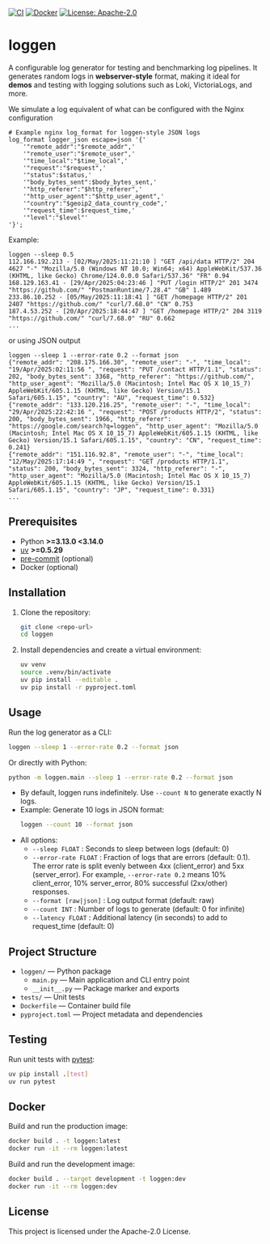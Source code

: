 [![CI](https://github.com/smana/loggen/actions/workflows/ci.yml/badge.svg)](https://github.com/smana/loggen/actions/workflows/ci.yml)
[![Docker](https://img.shields.io/badge/Docker%20Image-ghcr.io%2Fsmana%2Floggen-blue)](https://ghcr.io/smana/loggen)
[![License: Apache-2.0](https://img.shields.io/badge/License-Apache%202.0-blue.svg)](./LICENSE)

# loggen

A configurable log generator for testing and benchmarking log pipelines. It generates random  logs in **webserver-style** format, making it ideal for **demos** and testing with logging solutions such as Loki, VictoriaLogs, and more.

We simulate a log equivalent of what can be configured with the Nginx configuration

```nginx
# Example nginx log_format for loggen-style JSON logs
log_format logger_json escape=json '{'
    '"remote_addr":"$remote_addr",'
    '"remote_user":"$remote_user",'
    '"time_local":"$time_local",'
    '"request":"$request",'
    '"status":$status,'
    '"body_bytes_sent":$body_bytes_sent,'
    '"http_referer":"$http_referer",'
    '"http_user_agent":"$http_user_agent",'
    '"country":"$geoip2_data_country_code",'
    '"request_time":$request_time,'
    '"level":"$level"'
'}';
```

Example:

```console
loggen --sleep 0.5
112.166.192.213 - [02/May/2025:11:21:10 ] "GET /api/data HTTP/2" 204 4627 "-" "Mozilla/5.0 (Windows NT 10.0; Win64; x64) AppleWebKit/537.36 (KHTML, like Gecko) Chrome/124.0.0.0 Safari/537.36" "FR" 0.94
168.129.163.41 - [29/Apr/2025:04:23:46 ] "PUT /login HTTP/2" 201 3474 "https://github.com/" "PostmanRuntime/7.28.4" "GB" 1.489
233.86.10.252 - [05/May/2025:11:18:41 ] "GET /homepage HTTP/2" 201 2407 "https://github.com/" "curl/7.68.0" "CN" 0.753
187.4.53.252 - [20/Apr/2025:18:44:47 ] "GET /homepage HTTP/2" 204 3119 "https://github.com/" "curl/7.68.0" "RU" 0.662
...
```

or using JSON output

```console
loggen --sleep 1 --error-rate 0.2 --format json
{"remote_addr": "208.175.166.30", "remote_user": "-", "time_local": "19/Apr/2025:02:11:56 ", "request": "PUT /contact HTTP/1.1", "status": 202, "body_bytes_sent": 3368, "http_referer": "https://github.com/", "http_user_agent": "Mozilla/5.0 (Macintosh; Intel Mac OS X 10_15_7) AppleWebKit/605.1.15 (KHTML, like Gecko) Version/15.1 Safari/605.1.15", "country": "AU", "request_time": 0.532}
{"remote_addr": "133.120.216.25", "remote_user": "-", "time_local": "29/Apr/2025:22:42:16 ", "request": "POST /products HTTP/2", "status": 200, "body_bytes_sent": 1966, "http_referer": "https://google.com/search?q=loggen", "http_user_agent": "Mozilla/5.0 (Macintosh; Intel Mac OS X 10_15_7) AppleWebKit/605.1.15 (KHTML, like Gecko) Version/15.1 Safari/605.1.15", "country": "CN", "request_time": 0.241}
{"remote_addr": "151.116.92.8", "remote_user": "-", "time_local": "12/May/2025:17:14:49 ", "request": "GET /products HTTP/1.1", "status": 200, "body_bytes_sent": 3324, "http_referer": "-", "http_user_agent": "Mozilla/5.0 (Macintosh; Intel Mac OS X 10_15_7) AppleWebKit/605.1.15 (KHTML, like Gecko) Version/15.1 Safari/605.1.15", "country": "JP", "request_time": 0.331}
...
```

## Prerequisites

- Python **>=3.13.0 <3.14.0**
- [uv](https://github.com/astral-sh/uv) **>=0.5.29**
- [pre-commit](https://pre-commit.com/) (optional)
- Docker (optional)

## Installation

1. Clone the repository:
   ```sh
   git clone <repo-url>
   cd loggen
   ```
2. Install dependencies and create a virtual environment:
   ```sh
   uv venv
   source .venv/bin/activate
   uv pip install --editable .
   uv pip install -r pyproject.toml
   ```

## Usage

Run the log generator as a CLI:

```sh
loggen --sleep 1 --error-rate 0.2 --format json
```
Or directly with Python:
```sh
python -m loggen.main --sleep 1 --error-rate 0.2 --format json
```

- By default, loggen runs indefinitely. Use `--count N` to generate exactly N logs.
- Example: Generate 10 logs in JSON format:
  ```sh
  loggen --count 10 --format json
  ```
- All options:
  - `--sleep FLOAT`   : Seconds to sleep between logs (default: 0)
  - `--error-rate FLOAT` : Fraction of logs that are errors (default: 0.1). The error rate is split evenly between 4xx (client_error) and 5xx (server_error). For example, `--error-rate 0.2` means 10% client_error, 10% server_error, 80% successful (2xx/other) responses.
  - `--format [raw|json]` : Log output format (default: raw)
  - `--count INT`     : Number of logs to generate (default: 0 for infinite)
  - `--latency FLOAT` : Additional latency (in seconds) to add to request_time (default: 0)

## Project Structure

- `loggen/` — Python package
  - `main.py` — Main application and CLI entry point
  - `__init__.py` — Package marker and exports
- `tests/` — Unit tests
- `Dockerfile` — Container build file
- `pyproject.toml` — Project metadata and dependencies

## Testing

Run unit tests with [pytest](https://pytest.org/):

```sh
uv pip install .[test]
uv run pytest
```

## Docker

Build and run the production image:

```sh
docker build . -t loggen:latest
docker run -it --rm loggen:latest
```

Build and run the development image:

```sh
docker build . --target development -t loggen:dev
docker run -it --rm loggen:dev
```

## License

This project is licensed under the Apache-2.0 License.
